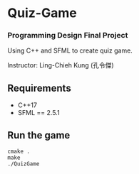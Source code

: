 # Quiz-Game
### Programming Design Final Project
Using C++ and SFML to create quiz game.

Instructor: 
Ling-Chieh Kung (孔令傑)

## Requirements
* C++17
* SFML == 2.5.1

## Run the game
```
cmake .
make
./QuizGame
```
